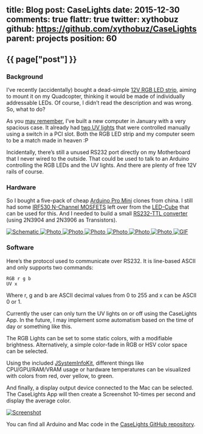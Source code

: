 title: Blog
post: CaseLights
date: 2015-12-30
comments: true
flattr: true
twitter: xythobuz
github: https://github.com/xythobuz/CaseLights
parent: projects
position: 60
---

## {{ page["post"] }}
<!--%
from datetime import datetime
date = datetime.strptime(page["date"], "%Y-%m-%d").strftime("%B %d, %Y")
print "*Posted at %s.*" % date
%-->

### Background

I’ve recently (accidentally) bought a dead-simple [12V RGB LED strip](http://www.hobbyking.com/hobbyking/store/__28515__LED_Red_Green_Blue_RGB_Strip_50cm_w_Flying_Lead.html), aiming to mount it on my Quadcopter, thinking it would be made of individually addressable LEDs. Of course, I didn’t read the description and was wrong. So, what to do?

As you [may remember](http://xythobuz.de/2015_01_31_hackintosh.html), I’ve built a new computer in January with a very spacious case. It already had [two UV lights](http://www.aquatuning.de/modding/kathoden/13168/revoltec-kaltlicht-kathode-30cm-twin-set-uv-rev.-2) that were controlled manually using a switch in a PCI slot. Both the RGB LED strip and my computer seem to be a match made in heaven :P

Incidentally, there’s still a unused RS232 port directly on my Motherboard that I never wired to the outside. That could be used to talk to an Arduino controlling the RGB LEDs and the UV lights. And there are plenty of free 12V rails of course.

### Hardware

So I bought a five-pack of cheap [Arduino Pro Mini](https://www.arduino.cc/en/Main/ArduinoBoardProMini) clones from china. I still had some [IRF530 N-Channel MOSFETS](https://arduinodiy.wordpress.com/2012/05/02/using-mosfets-with-ttl-levels/) left over from the [LED-Cube](http://xythobuz.de/ledcube.html) that can be used for this. And I needed to build a small [RS232-TTL converter](http://picprojects.org.uk/projects/simpleSIO/ssio.htm) (using 2N3904 and 2N3906 as Transistors).

<div class="yoxview">
    <a href="img/CaseLights-schem.png" class="thumbnail">
        <img src="img/CaseLights-schem_small.png" alt="Schematic" title="Basic Schematic">
    </a>
    <a href="img/CL_Test1.jpg" class="thumbnail">
        <img src="img/CL_Test1_small.jpg" alt="Photo" title="First Test">
    </a>
    <a href="img/CL_Test2.jpg" class="thumbnail">
        <img src="img/CL_Test2_small.jpg" alt="Photo" title="First Test near">
    </a>
    <a href="img/CL_Test3.jpg" class="thumbnail">
        <img src="img/CL_Test3_small.jpg" alt="Photo" title="First Test working">
    </a>
    <a href="img/CL_Final1.jpg" class="thumbnail">
        <img src="img/CL_Final1_small.jpg" alt="Photo" title="Final Board">
    </a>
    <a href="img/CL_Final2.jpg" class="thumbnail">
        <img src="img/CL_Final2_small.jpg" alt="Photo" title="Board in Case">
    </a>
    <a href="img/CL_Final3.jpg" class="thumbnail">
        <img src="img/CL_Final3_small.jpg" alt="Photo" title="Finished Case">
    </a>
    <a href="img/CL_gif.gif" class="thumbnail">
        <img src="img/CL_gif_small.gif" alt="GIF" title="Animation Test">
    </a>
</div>

### Software

Here’s the protocol used to communicate over RS232. It is line-based ASCII and only supports two commands:

    RGB r g b
    UV x

Where r, g and b are ASCII decimal values from 0 to 255 and x can be ASCII 0 or 1.

Currently the user can only turn the UV lights on or off using the CaseLights App. In the future, I may implement some automatism based on the time of day or something like this.

The RGB Lights can be set to some static colors, with a modifiable brightness. Alternatively, a simple color-fade in RGB or HSV color space can be selected.

Using the included [JSystemInfoKit](https://github.com/jBot-42/JSystemInfoKit), different things like CPU/GPU/RAM/VRAM usage or hardware temperatures can be visualized with colors from red, over yellow, to green.

And finally, a display output device connected to the Mac can be selected. The CaseLights App will then create a Screenshot 10-times per second and display the average color.

<div class="yoxview">
    <a href="img/CaseLights.png" class="thumbnail">
        <img src="img/CaseLights_small.png" alt="Screenshot" title="CaseLights App">
    </a>
</div>

You can find all Arduino and Mac code in the [CaseLights GitHub repository](https://github.com/xythobuz/CaseLights).

